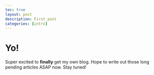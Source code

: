 ```yaml
---
toc: true
layout: post
description: First post
categories: [intro]
---
```

# Yo!

Super excited to **finally** get my own blog. Hope to write out those long pending articles ASAP now. Stay tuned!
